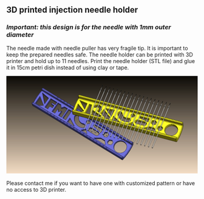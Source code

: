 ## 3D printed injection needle holder
### *Important: this design is for the needle with 1mm outer diameter*
The needle made with needle puller has very fragile tip. It is important to keep the prepared needles safe. 
The needle holder can be printed with 3D printer and hold up to 11 needles.
Print the needle holder (STL file) and glue it in 15cm petri dish instead of using clay or tape.

<img src="https://github.com/yanwuguo/injection_needle_holder/blob/master/needle_holder_assem2.JPG" width="650">



Please contact me if you want to have one with customized pattern or have no access to 3D printer. 


